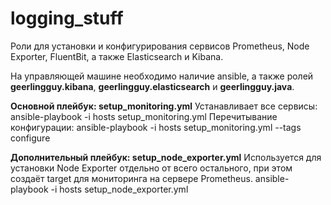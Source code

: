 # logging_stuff
Роли для установки и конфигурирования сервисов Prometheus, Node Exporter, FluentBit, а также Elasticsearch и Kibana.

На управляющей машине необходимо наличие ansible, а также ролей **geerlingguy.kibana**, **geerlingguy.elasticsearch** и **geerlingguy.java**.

**Основной плейбук: setup_monitoring.yml**
Устанавливает все сервисы: ansible-playbook -i hosts setup_monitoring.yml
Перечитывание конфигурации: ansible-playbook -i hosts setup_monitoring.yml --tags configure

**Дополнительный плейбук: setup_node_exporter.yml**
Используется для установки Node Exporter отдельно от всего остального, при этом создаёт target для мониторинга на сервере Prometheus.
ansible-playbook -i hosts setup_node_exporter.yml
